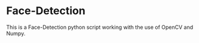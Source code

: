 # Face-Detection

This is a Face-Detection python script working with the use of OpenCV and Numpy.

